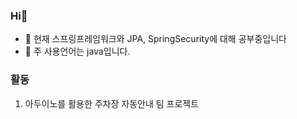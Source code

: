 ### Hi👋
 - 🌱 현재 스프링프레임워크와 JPA, SpringSecurity에 대해 공부중입니다
 - 👯 주 사용언어는 java입니다.

### 활동
 1. 아두이노를 활용한 주차장 자동안내 팀 프로젝트
 
<!--
**hwangyoungjin/hwangyoungjin** is a ✨ _special_ ✨ repository because its `README.md` (this file) appears on your GitHub profile.

Here are some ideas to get you started:

- 🔭 I’m currently working on ...
- 🌱 I’m currently learning ...
- 👯 I’m looking to collaborate on ...
- 🤔 I’m looking for help with ...
- 💬 Ask me about ...
- 📫 How to reach me: ...
- 😄 Pronouns: ...
- ⚡ Fun fact: ...
-->

